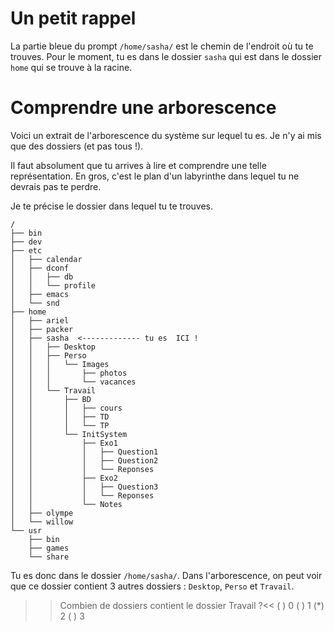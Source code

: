 # Un petit rappel

La partie bleue du prompt `/home/sasha/` est le chemin de l'endroit où tu te trouves. Pour le moment, tu es dans le dossier `sasha` qui est dans le dossier `home` qui se trouve à la racine.


# Comprendre une arborescence

Voici un extrait de l'arborescence du système sur lequel tu es. Je n'y ai mis que des dossiers (et pas tous !).

Il faut absolument que tu arrives à lire et comprendre une telle représentation.
En gros, c'est le plan d'un labyrinthe dans lequel tu ne devrais pas te perdre.

Je te précise le dossier dans lequel tu te trouves.

```
/
├── bin
├── dev
├── etc
│   ├── calendar
│   ├── dconf
│   │   ├── db
│   │   └── profile
│   ├── emacs
│   └── snd
├── home
│   ├── ariel
│   ├── packer
│   ├── sasha  <------------- tu es  ICI !
│   │   ├── Desktop
│   │   ├── Perso
│   │   │   └── Images
│   │   │       ├── photos
│   │   │       └── vacances
│   │   └── Travail
│   │       ├── BD
│   │       │   ├── cours
│   │       │   ├── TD
│   │       │   └── TP
│   │       └── InitSystem
│   │           ├── Exo1
│   │           │   ├── Question1
│   │           │   ├── Question2
│   │           │   └── Reponses
│   │           ├── Exo2
│   │           │   ├── Question3
│   │           │   └── Reponses
│   │           └── Notes
│   ├── olympe
│   └── willow
└── usr
    ├── bin
    ├── games
    └── share
``` 

Tu es donc dans le dossier `/home/sasha/`.
Dans l'arborescence, on peut voir que ce dossier contient 3 autres dossiers : `Desktop`, `Perso` et `Travail`.

>> Combien de dossiers contient le dossier Travail ?<<
( ) 0
( ) 1
(*) 2
( ) 3



